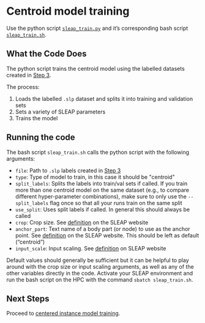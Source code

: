 # Centroid model training
Use the python script [`sleap_train.py`](sleap_train.py) and it’s corresponding bash script [`sleap_train.sh`](sleap_train.sh).

## What the Code Does
The python script trains the centroid model using the labelled datasets created in [Step 3](../../step3_SLEAP_labelling/README.md). 

The process:
1. Loads the labelled `.slp` dataset and splits it into training and validation sets
2. Sets a variety of SLEAP parameters
3. Trains the model

## Running the code
The bash script `sleap_train.sh` calls the python script with the following arguments:
- `file`: Path to `.slp` labels created in [Step 3](../../step3_SLEAP_labelling/README.md)
- `type`: Type of model to train, in this case it should be "centroid"
- `split_labels`: Splits the labels into train/val sets if called. If you train more than one centroid model on the same dataset (e.g., to compare different hyper-parameter combinations), make sure to only use the `--split_labels` flag once so that all your runs train on the same split
- `use_split`: Uses split labels if called. In general this should always be called
- `crop`: Crop size. See [definition](https://sleap.ai/develop/api/sleap.nn.config.data.html#sleap.nn.config.data.InstanceCroppingConfig.crop_size) on the SLEAP website
- `anchor_part`: Text name of a body part (or node) to use as the anchor point. See [definition](https://sleap.ai/develop/api/sleap.nn.config.model.html#sleap.nn.config.model.CentroidsHeadConfig.anchor_part) on the SLEAP website. This should be left as default (“centroid”)
- `input_scale`: Input scaling. See [definition](https://sleap.ai/develop/api/sleap.nn.config.data.html#sleap.nn.config.data.PreprocessingConfig.input_scale) on SLEAP website

Default values should generally be sufficient but it can be helpful to play around with the crop size or input scaling arguments, as well as any of the other variables directly in the code. Activate your SLEAP environment and run the bash script on the HPC with the command `sbatch sleap_train.sh`.

## Next Steps
Proceed to [centered instance model training](../centered_instance_model/README.md).